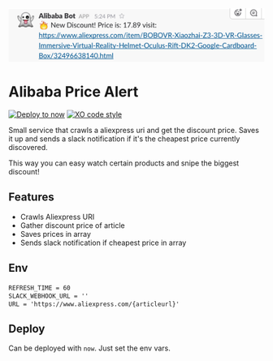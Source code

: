 ![ali](ali.png)

# Alibaba Price Alert
[![Deploy to now](https://deploy.now.sh/static/button.svg)](https://deploy.now.sh/?repo=https://github.com/apertureless/micro-service-testing)
[![XO code style](https://img.shields.io/badge/code_style-XO-5ed9c7.svg)](https://github.com/sindresorhus/xo)

Small service that crawls a aliexpress uri and get the discount price.
Saves it up and sends a slack notification if it's the cheapest price currently discovered.

This way you can easy watch certain products and snipe the biggest discount!

## Features
- Crawls Aliexpress URI
- Gather discount price of article
- Saves prices in array
- Sends slack notification if cheapest price in array

## Env

```
REFRESH_TIME = 60
SLACK_WEBHOOK_URL = ''
URL = 'https://www.aliexpress.com/{articleurl}'
```

## Deploy

Can be deployed with `now`.
Just set the env vars.
